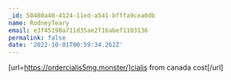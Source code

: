 ```yaml
---
_id: 50480a40-4124-11ed-a541-bfffa9cea0db
name: RodneyTeary
email: e3f45190a711d35ae2f16abef1103136
permalink: false
date: '2022-10-01T00:59:34.262Z'
---
```

[url=https://ordercialis5mg.monster/]cialis from canada cost[/url]
